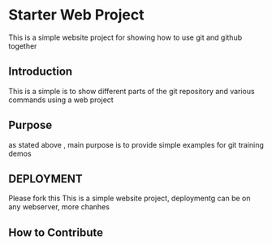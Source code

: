 # Starter Web Project
This is a simple website project for showing how to use git and github together

## Introduction
This is a simple is to show different parts of the git repository and various commands using a web project
## Purpose

as stated above , main purpose is to provide simple examples for git training demos
## DEPLOYMENT
Please fork this 
This is a simple website project, deploymentg can be on any webserver, more chanhes

## How to Contribute